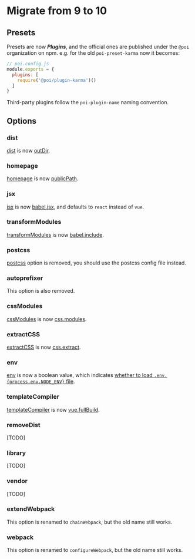 # Migrate from 9 to 10

## Presets

Presets are now ___Plugins___, and the official ones are published under the `@poi` organization on npm. e.g. for the old `poi-preset-karma` now it becomes:

```js
// poi.config.js
module.exports = {
  plugins: [
    require('@poi/plugin-karma')()
  ]
}
```

Third-party plugins follow the `poi-plugin-name` naming convention.

## Options

### dist

[dist](https://poi9.netlify.com/#/options?id=dist) is now [outDir](/options.md#outdir).

### homepage

[homepage](https://poi9.netlify.com/#/options?id=homepage) is now [publicPath](/options.md#publicpath).

### jsx

[jsx](https://poi9.netlify.com/#/options?id=jsx) is now [babel.jsx](/options.md#jsx), and defaults to `react` instead of `vue`.

### transformModules

[transformModules](https://poi9.netlify.com/#/options?id=transformmodules) is now [babel.include](/options.md#include).

### postcss

[postcss](https://poi9.netlify.com/#/options?id=postcss) option is removed, you should use the postcss config file instead.

### autoprefixer

This option is also removed.

### cssModules

[cssModules](https://poi9.netlify.com/#/options?id=cssmodules) is now [css.modules](/options.md#modules).

### extractCSS

[extractCSS](https://poi9.netlify.com/#/options?id=extractcss) is now [css.extract](/options.md#extract).

### env

[env](https://poi9.netlify.com/#/options?id=env) is now a boolean value, which indicates [whether to load `.env.{process.env.NODE_ENV}` file](/options.md#env).

### templateCompiler

[templateCompiler](https://poi9.netlify.com/#/options?id=templatecompiler) is now [vue.fullBuild](/options.md#fullbuild).

### removeDist

[TODO]

### library

[TODO]

### vendor

[TODO]

### extendWebpack

This option is renamed to `chainWebpack`, but the old name still works.

### webpack

This option is renamed to `configureWebpack`, but the old name still works.